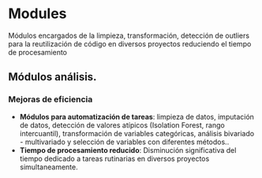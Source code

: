 # Modules
Módulos encargados de la limpieza, transformación, detección de outliers para la reutilización de código en diversos proyectos reduciendo el tiempo de procesamiento

## Módulos análisis.

### Mejoras de eficiencia
- **Módulos para automatización de tareas**: limpieza de datos, imputación de datos, detección de valores atípicos (Isolation Forest, rango intercuantil), transformación de variables categóricas, análisis bivariado - multivariado y selección de variables con diferentes métodos..
- **Tiempo de procesamiento reducido**: Disminución significativa del tiempo dedicado a tareas rutinarias en diversos proyectos simultaneamente.

